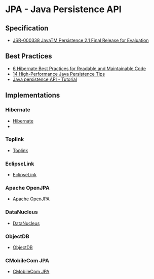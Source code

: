 # JPA - Java Persistence API

## Specification

- <a href="https://download.oracle.com/otndocs/jcp/persistence-2_1-fr-eval-spec/index.html" target="_blank">JSR-000338 JavaTM Persistence 2.1 Final Release for Evaluation</a>

## Best Practices

- <a href="https://thoughts-on-java.org/hibernate-best-practices-for-readable-and-maintainable-code/" target="_blank">6 Hibernate Best Practices for Readable and Maintainable Code</a>
- <a href="https://vladmihalcea.com/14-high-performance-java-persistence-tips/" target="_blank">14 High-Performance Java Persistence Tips</a>
- <a href="https://www.vogella.com/tutorials/JavaPersistenceAPI/article.html#jpaintro_relationships" target="_blank">Java persistence API - Tutorial</a>

## Implementations

### Hibernate

- <a href="https://hibernate.org/" target="_blank">Hibernate</a>
- <a href="" target="_blank"></a>

### Toplink

- <a href="https://en.wikibooks.org/wiki/Java_Persistence/TopLink" target="_blank">Toplink</a>

### EclipseLink

- <a href="https://www.eclipse.org/eclipselink/" target="_blank">EclipseLink</a>

### Apache OpenJPA

- <a href="http://openjpa.apache.org/" target="_blank">Apache OpenJPA</a>

### DataNucleus

- <a href="http://www.datanucleus.org/" target="_blank">DataNucleus</a>

### ObjectDB

- <a href="https://www.objectdb.com/java/jpa" target="_blank">ObjectDB</a>

### CMobileCom JPA

- <a href="https://cmobilecom.com/" target="_blank">CMobileCom JPA</a>